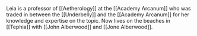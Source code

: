 Leia is a professor of [[Aetherology]] at the [[Academy Arcanum]] who was traded in between the [[Underbelly]] and the [[Academy Arcanum]] for her knowledge and expertise on the topic. Now lives on the beaches in [[Tephia]] with [[John Alberwood]] and [[Jone Alberwood]].  